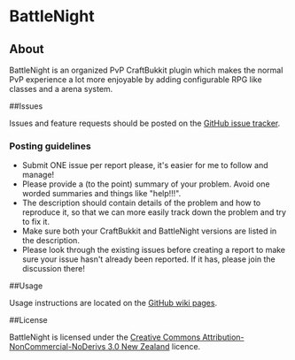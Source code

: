 # BattleNight## AboutBattleNight is an organized PvP CraftBukkit plugin which makes the normal PvP experience a lot more enjoyable by adding configurable RPG like classes and a arena system.##IssuesIssues and feature requests should be posted on the [GitHub issue tracker](BattleNight-Core/issues "Browse Issues").### Posting guidelines* Submit ONE issue per report please, it's easier for me to follow and manage!* Please provide a (to the point) summary of your problem. Avoid one worded summaries and things like "help!!!".* The description should contain details of the problem and how to reproduce it, so that we can more easily track down the problem and try to fix it.* Make sure both your CraftBukkit and BattleNight versions are listed in the description.* Please look through the existing issues before creating a report to make sure your issue hasn't already been reported. If it has, please join the discussion there!##UsageUsage instructions are located on the [GitHub wiki pages](BattleNight-Core/wiki "Visit the Wiki").##LicenseBattleNight is licensed under the [Creative Commons Attribution-NonCommercial-NoDerivs 3.0 New Zealand](http://creativecommons.org/licenses/by-nc-nd/3.0/nz/deed.en_US "More details") licence.